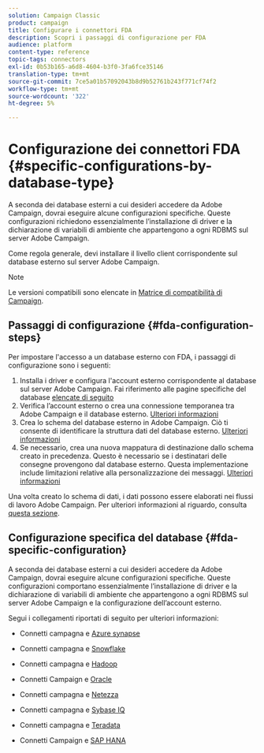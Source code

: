 ```yaml
---
solution: Campaign Classic
product: campaign
title: Configurare i connettori FDA
description: Scopri i passaggi di configurazione per FDA
audience: platform
content-type: reference
topic-tags: connectors
exl-id: 0b53b165-a6d8-4604-b3f0-3fa6fce35146
translation-type: tm+mt
source-git-commit: 7ce5a01b57092043b8d9b52761b243f771cf74f2
workflow-type: tm+mt
source-wordcount: '322'
ht-degree: 5%

---
```


# Configurazione dei connettori FDA {#specific-configurations-by-database-type}

A seconda dei database esterni a cui desideri accedere da Adobe Campaign, dovrai eseguire alcune configurazioni specifiche. Queste configurazioni richiedono essenzialmente l’installazione di driver e la dichiarazione di variabili di ambiente che appartengono a ogni RDBMS sul server Adobe Campaign.

Come regola generale, devi installare il livello client corrispondente sul database esterno sul server Adobe Campaign.

>[!NOTE]
>
>Le versioni compatibili sono elencate in [Matrice di compatibilità di Campaign](../../rn/using/compatibility-matrix.md#FederatedDataAccessFDA).


## Passaggi di configurazione {#fda-configuration-steps}

Per impostare l&#39;accesso a un database esterno con FDA, i passaggi di configurazione sono i seguenti:

1. Installa i driver e configura l&#39;account esterno corrispondente al database sul server Adobe Campaign. Fai riferimento alle pagine specifiche del database [elencate di seguito](#fda-specific-configuration)
1. Verifica l’account esterno o crea una connessione temporanea tra Adobe Campaign e il database esterno. [Ulteriori informazioni](../../installation/using/connecting-to-database.md)
1. Crea lo schema del database esterno in Adobe Campaign. Ciò ti consente di identificare la struttura dati del database esterno. [Ulteriori informazioni](../../installation/using/creating-data-schema.md)
1. Se necessario, crea una nuova mappatura di destinazione dallo schema creato in precedenza. Questo è necessario se i destinatari delle consegne provengono dal database esterno. Questa implementazione include limitazioni relative alla personalizzazione dei messaggi. [Ulteriori informazioni](../../installation/using/defining-data-mapping.md)

Una volta creato lo schema di dati, i dati possono essere elaborati nei flussi di lavoro Adobe Campaign. Per ulteriori informazioni al riguardo, consulta [questa sezione](../../workflow/using/accessing-an-external-database--fda-.md).

## Configurazione specifica del database {#fda-specific-configuration}

A seconda dei database esterni a cui desideri accedere da Adobe Campaign, dovrai eseguire alcune configurazioni specifiche. Queste configurazioni comportano essenzialmente l’installazione di driver e la dichiarazione di variabili di ambiente che appartengono a ogni RDBMS sul server Adobe Campaign e la configurazione dell’account esterno.

Segui i collegamenti riportati di seguito per ulteriori informazioni:

* Connetti campagna e [Azure synapse](../../installation/using/configure-fda-synapse.md)

* Connetti campagna e [Snowflake](../../installation/using/configure-fda-snowflake.md)

* Connetti campagna e [Hadoop](../../installation/using/configure-fda-hadoop.md)

* Connetti Campaign e [Oracle](../../installation/using/configure-fda-oracle.md)

* Connetti campagna e [Netezza](../../installation/using/configure-fda-netezza.md)

* Connetti campagna e [Sybase IQ](../../installation/using/configure-fda-sybase.md)

* Connetti campagna e [Teradata](../../installation/using/configure-fda-teradata.md)

* Connetti Campaign e [SAP HANA](../../installation/using/configure-fda-sap-hana.md)
